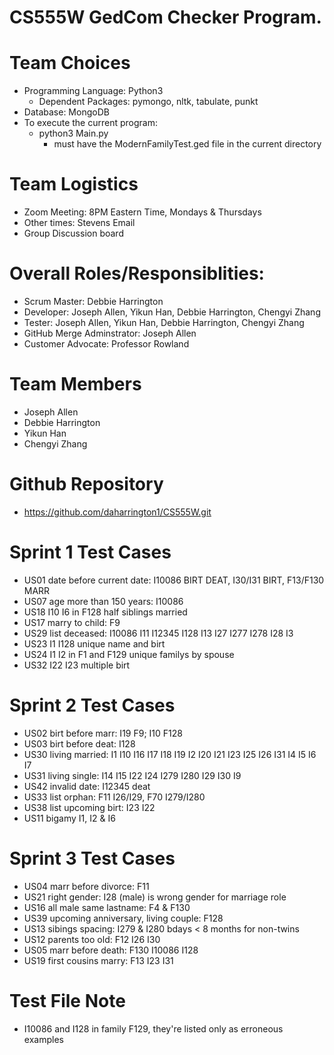 # CS555W GedCom Checker Program.

# Team Choices
* Programming Language: Python3
   * Dependent Packages: pymongo, nltk, tabulate, punkt
* Database: MongoDB
* To execute the current program:
   * python3 Main.py 
      * must have the ModernFamilyTest.ged file in the current directory

# Team Logistics
* Zoom Meeting: 8PM Eastern Time, Mondays & Thursdays
* Other times: Stevens Email
* Group Discussion board 

# Overall Roles/Responsiblities: 
* Scrum Master: Debbie Harrington
* Developer: Joseph Allen, Yikun Han, Debbie Harrington, Chengyi Zhang
* Tester: Joseph Allen, Yikun Han, Debbie Harrington, Chengyi Zhang
* GitHub Merge Adminstrator: Joseph Allen
* Customer Advocate: Professor Rowland

# Team Members
* Joseph Allen
* Debbie Harrington
* Yikun Han
* Chengyi Zhang

# Github Repository
* https://github.com/daharrington1/CS555W.git

# Sprint 1 Test Cases
* US01 date before current date: I10086 BIRT DEAT, I30/I31 BIRT, F13/F130 MARR
* US07 age more than 150 years: I10086
* US18 I10 I6 in F128 half siblings married
* US17 marry to child: F9
* US29 list deceased: I10086 I11 I12345 I128 I13 I27 I277 I278 I28 I3
* US23 I1 I128 unique name and birt
* US24 I1 I2 in F1 and F129 unique familys by spouse
* US32 I22 I23 multiple birt
# Sprint 2 Test Cases
* US02 birt before marr: I19 F9; I10 F128
* US03 birt before deat: I128
* US30 living married: I1 I10 I16 I17 I18 I19 I2 I20 I21 I23 I25 I26 I31 I4 I5 I6 I7
* US31 living single: I14 I15 I22 I24 I279 I280 I29 I30 I9
* US42 invalid date: I12345 deat
* US33 list orphan: F11 I26/I29, F70 I279/I280
* US38 list upcoming birt: I23 I22
* US11 bigamy I1, I2 & I6
# Sprint 3 Test Cases
* US04 marr before divorce: F11
* US21 right gender: I28 (male) is wrong gender for marriage role
* US16 all male same lastname: F4 & F130
* US39 upcoming anniversary, living couple: F128
* US13 sibings spacing: I279 & I280 bdays < 8 months for non-twins
* US12 parents too old: F12 I26 I30
* US05 marr before death: F130 I10086 I128
* US19 first cousins marry: F13 I23 I31
# Test File Note
* I10086 and I128 in family F129, they're listed only as erroneous examples
